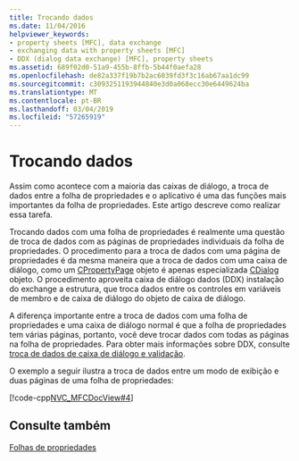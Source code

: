 ```yaml
---
title: Trocando dados
ms.date: 11/04/2016
helpviewer_keywords:
- property sheets [MFC], data exchange
- exchanging data with property sheets [MFC]
- DDX (dialog data exchange) [MFC], property sheets
ms.assetid: 689f02d0-51a9-455b-8ffb-5b44f0aefa28
ms.openlocfilehash: de82a337f19b7b2ac6039fd3f3c16ab67aa1dc99
ms.sourcegitcommit: c3093251193944840e3d0a068ecc30e6449624ba
ms.translationtype: MT
ms.contentlocale: pt-BR
ms.lasthandoff: 03/04/2019
ms.locfileid: "57265919"
---
```

# <a name="exchanging-data"></a>Trocando dados

Assim como acontece com a maioria das caixas de diálogo, a troca de dados entre a folha de propriedades e o aplicativo é uma das funções mais importantes da folha de propriedades. Este artigo descreve como realizar essa tarefa.

Trocando dados com uma folha de propriedades é realmente uma questão de troca de dados com as páginas de propriedades individuais da folha de propriedades. O procedimento para a troca de dados com uma página de propriedades é da mesma maneira que a troca de dados com uma caixa de diálogo, como um [CPropertyPage](../mfc/reference/cpropertypage-class.md) objeto é apenas especializada [CDialog](../mfc/reference/cdialog-class.md) objeto. O procedimento aproveita caixa de diálogo dados (DDX) instalação do exchange a estrutura, que troca dados entre os controles em variáveis de membro e de caixa de diálogo do objeto de caixa de diálogo.

A diferença importante entre a troca de dados com uma folha de propriedades e uma caixa de diálogo normal é que a folha de propriedades tem várias páginas, portanto, você deve trocar dados com todas as páginas na folha de propriedades. Para obter mais informações sobre DDX, consulte [troca de dados de caixa de diálogo e validação](../mfc/dialog-data-exchange-and-validation.md).

O exemplo a seguir ilustra a troca de dados entre um modo de exibição e duas páginas de uma folha de propriedades:

[!code-cpp[NVC_MFCDocView#4](../mfc/codesnippet/cpp/exchanging-data_1.cpp)]

## <a name="see-also"></a>Consulte também

[Folhas de propriedades](../mfc/property-sheets-mfc.md)

